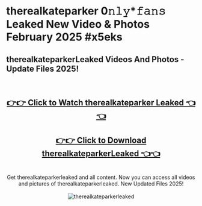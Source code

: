 # therealkateparker 0𝚗𝚕𝚢*𝚏𝚊𝚗𝚜 Leaked New Video & Photos February 2025 #x5eks

<h2>therealkateparkerLeaked Videos And Photos - Update Files 2025!</h2>
<br>
<div align="center">
<h2><a href="https://mediaupload.pro?title=therealkateparker&ref=11F" rel="nofollow">👉👉 Click to Watch therealkateparker Leaked 👈👈</a></h2>
<h2><a href="https://mediaupload.pro?title=therealkateparker&ref=11F" rel="nofollow">👉👉 Click to Download therealkateparkerLeaked 👈👈</a></h2>
<br>
Get therealkateparkerleaked and all content. Now you can access all videos and pictures of therealkateparkerleaked. New Updated Files 2025!
<br>
<br>
<a href="https://mediaupload.pro?title=therealkateparker&ref=11F" rel="nofollow" data-target="animated-image.originalLink"><img src="https://i.ibb.co/Gkj2r4b/banner.png" alt="therealkateparkerleaked" style="max-width: 100%; display: inline-block;" data-target="animated-image.originalImage"></a>
</div>
<br>

